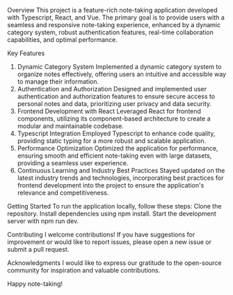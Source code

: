 Overview
This project is a feature-rich note-taking application developed with Typescript, React, and Vue. The primary goal is to provide users with a seamless and responsive note-taking experience, enhanced by a dynamic category system, robust authentication features, real-time collaboration capabilities, and optimal performance.

Key Features
1. Dynamic Category System
Implemented a dynamic category system to organize notes effectively, offering users an intuitive and accessible way to manage their information.
2. Authentication and Authorization
Designed and implemented user authentication and authorization features to ensure secure access to personal notes and data, prioritizing user privacy and data security.
3. Frontend Development with React
Leveraged React for frontend components, utilizing its component-based architecture to create a modular and maintainable codebase.
4. Typescript Integration
Employed Typescript to enhance code quality, providing static typing for a more robust and scalable application.
5. Performance Optimization
Optimized the application for performance, ensuring smooth and efficient note-taking even with large datasets, providing a seamless user experience.
6. Continuous Learning and Industry Best Practices
Stayed updated on the latest industry trends and technologies, incorporating best practices for frontend development into the project to ensure the application's relevance and competitiveness.

Getting Started
To run the application locally, follow these steps:
Clone the repository.
Install dependencies using npm install.
Start the development server with npm run dev.

Contributing
I welcome contributions! If you have suggestions for improvement or would like to report issues, please open a new issue or submit a pull request.


Acknowledgments
I would like to express our gratitude to the open-source community for inspiration and valuable contributions.

Happy note-taking!
